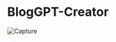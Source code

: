 # BlogGPT-Creator
![Capture](https://github.com/arpitJaiswal550/BlogGPT-Creator/assets/56504951/3b4297d1-c5ab-40cf-88fb-6008cfd52eb5)
